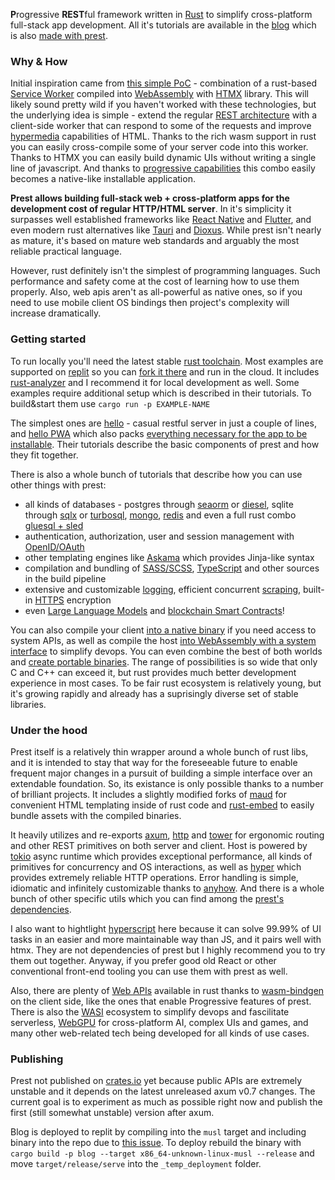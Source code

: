 **P**rogressive **REST**ful framework written in [Rust](https://edezhic.medium.com/reliable-software-engineering-with-rust-5bb4553b5d54) to simplify cross-platform full-stack app development. All it's tutorials are available in the [blog](https://prest.blog/) which is also [made with prest](https://prest.blog/blog).

### Why & How
Initial inspiration came from [this simple PoC](https://github.com/richardanaya/wasm-service) - combination of a rust-based [Service Worker](https://developer.mozilla.org/en-US/docs/Web/API/Service_Worker_API) compiled into [WebAssembly](https://webassembly.org/) with [HTMX](https://htmx.org/) library. This will likely sound pretty wild if you haven't worked with these technologies, but the underlying idea is simple - extend the regular [REST architecture](https://htmx.org/essays/rest-explained/) with a client-side worker that can respond to some of the requests and improve [hypermedia](https://hypermedia.systems/) capabilities of HTML. Thanks to the rich wasm support in rust you can easily cross-compile some of your server code into this worker. Thanks to HTMX you can easily build dynamic UIs without writing a single line of javascript. And thanks to [progressive capabilities](https://web.dev/what-are-pwas/) this combo easily becomes a native-like installable application.

**Prest allows building full-stack web + cross-platform apps for the development cost of regular HTTP/HTML server**. In it's simplicity it surpasses well established frameworks like [React Native](https://reactnative.dev/) and [Flutter](https://flutter.dev/), and even modern rust alternatives like [Tauri](https://tauri.app/) and [Dioxus](https://dioxuslabs.com/). While prest isn't nearly as mature, it's based on mature web standards and arguably the most reliable practical language. 

However, rust definitely isn't the simplest of programming languages. Such performance and safety come at the cost of learning how to use them properly. Also, web apis aren't as all-powerful as native ones, so if you need to use mobile client OS bindings then project's complexity will increase dramatically.

### Getting started
To run locally you'll need the latest stable [rust toolchain](https://rustup.rs/). Most examples are supported on [replit](https://replit.com/) so you can [fork it there](https://replit.com/@eDezhic/prest) and run in the cloud. It includes [rust-analyzer](https://rust-analyzer.github.io/) and I recommend it for local development as well. Some examples require additional setup which is described in their tutorials. To build&start them use `cargo run -p EXAMPLE-NAME`

The simplest ones are [hello](https://prest.blog/hello) - casual restful server in just a couple of lines, and [hello PWA](https://prest.blog/hello-pwa) which also packs [everything necessary for the app to be installable](https://developer.mozilla.org/en-US/docs/Web/Progressive_web_apps/Guides/Making_PWAs_installable). Their tutorials describe the basic components of prest and how they fit together.  

There is also a whole bunch of tutorials that describe how you can use other things with prest:
- all kinds of databases - postgres through [seaorm](https://prest.blog/with-seaorm-postgres) or [diesel](https://prest.blog/with-diesel-postgres), sqlite through [sqlx](https://prest.blog/with-sqlx-sqlite) or [turbosql](https://prest.blog/with-turbosql-sqlite), [mongo](https://prest.blog/with-mongo-driver), [redis](https://prest.blog/with-redis-driver) and even a full rust combo [gluesql + sled](https://prest.blog/with-gluesql-sled)
- authentication, authorization, user and session management with [OpenID/OAuth](https://prest.blog/with-oauth-google)  
- other templating engines like [Askama](https://prest.blog/with-jinja-askama) which provides Jinja-like syntax
- compilation and bundling of [SASS/SCSS](https://prest.blog/with-grass-scss), [TypeScript](https://prest.blog/with-swc-typescript) and other sources in the build pipeline
- extensive and customizable [logging](https://prest.blog/with-tracing-subscriber), efficient concurrent [scraping](https://prest.blog/with-reqwest-scraper), built-in [HTTPS](https://prest.blog/with-rustls-https) encryption
- even [Large Language Models](https://prest.blog/with-candle-mistral) and [blockchain Smart Contracts](https://prest.blog/with-substrate-contract)!

You can also compile your client [into a native binary](https://prest.blog/into-native-wry) if you need access to system APIs, as well as compile the host [into WebAssembly with a system interface](https://prest.blog/into-wasi-host) to simplify devops. You can even combine the best of both worlds and [create portable binaries](https://github.com/dylibso/hermit). The range of possibilities is so wide that only C and C++ can exceed it, but rust provides much better development experience in most cases. To be fair rust ecosystem is relatively young, but it's growing rapidly and already has a suprisingly diverse set of stable libraries. 

### Under the hood 
Prest itself is a relatively thin wrapper around a whole bunch of rust libs, and it is intended to stay that way for the foreseeable future to enable frequent major changes in a pursuit of building a simple interface over an extendable foundation. So, its existance is only possible thanks to a number of brilliant projects. It includes a slightly modified forks of [maud](https://maud.lambda.xyz/) for convenient HTML templating inside of rust code and [rust-embed](https://github.com/pyrossh/rust-embed) to easily bundle assets with the compiled binaries.

It heavily utilizes and re-exports [axum](https://github.com/tokio-rs/axum), [http](https://docs.rs/http/latest/http/) and [tower](https://docs.rs/tower/latest/tower/) for ergonomic routing and other REST primitives on both server and client. Host is powered by [tokio](https://docs.rs/tokio/latest/tokio/) async runtime which provides exceptional performance, all kinds of primitives for concurrency and OS interactions, as well as [hyper](https://hyper.rs/) which provides extremely reliable HTTP operations. Error handling is simple, idiomatic and infinitely customizable thanks to [anyhow](https://github.com/dtolnay/anyhow). And there is a whole bunch of other specific utils which you can find among the [prest's dependencies](https://github.com/edezhic/prest/blob/main/Cargo.toml).

I also want to hightlight [hyperscript](https://hyperscript.org/) here because it can solve 99.99% of UI tasks in an easier and more maintainable way than JS, and it pairs well with htmx. They are not dependencies of prest but I highly recommend you to try them out together. Anyway, if you prefer good old React or other conventional front-end tooling you can use them with prest as well.

Also, there are plenty of [Web APIs](https://fugu-tracker.web.app/) available in rust thanks to [wasm-bindgen](https://github.com/rustwasm/wasm-bindgen) on the client side, like the ones that enable Progressive features of prest. There is also the [WASI](https://github.com/bytecodealliance/wasmtime/blob/main/docs/WASI-intro.md) ecosystem to simplify devops and fascilitate serverless, [WebGPU](https://developer.chrome.com/blog/webgpu-io2023/) for cross-platform AI, complex UIs and games, and many other web-related tech being developed for all kinds of use cases.

### Publishing
Prest not published on [crates.io](https://crates.io/crates/prest) yet because public APIs are extremely unstable and it depends on the latest unreleased axum v0.7 changes. The current goal is to experiment as much as possible right now and publish the first (still somewhat unstable) version after axum. 

Blog is deployed to replit by compiling into the `musl` target and including binary into the repo due to [this issue](https://ask.replit.com/t/deployment-time-outs/73694). To deploy rebuild the binary with `cargo build -p blog --target x86_64-unknown-linux-musl --release` and move `target/release/serve` into the `_temp_deployment` folder.
